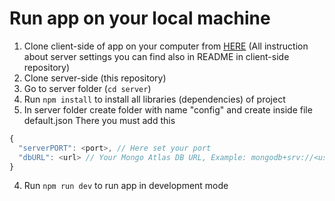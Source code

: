 # Run app on your local machine


1. Clone client-side of app on your computer from [HERE](https://github.com/Algoritm211/file-drive-mern-frontend) (All instruction about server settings you can find also in README in client-side repository)
2. Clone server-side (this repository)
3. Go to server folder (`cd server`)
3. Run `npm install` to install all libraries (dependencies) of project
4. In server folder create folder with name "config" and create inside file default.json There you must add this
```js
{
  "serverPORT": <port>, // Here set your port
  "dbURL": <url> // Your Mongo Atlas DB URL, Example: mongodb+srv://<userlogin>:<password>@cluster0.udmsc.mongodb.net/<dbname>?retryWrites=true&w=majority
}
```
4. Run `npm run dev` to run app in development mode
